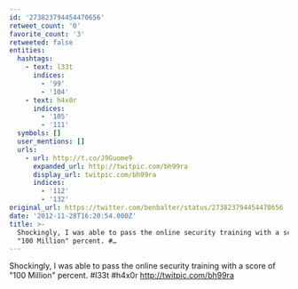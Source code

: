 ```yaml
---
id: '273823794454470656'
retweet_count: '0'
favorite_count: '3'
retweeted: false
entities:
  hashtags:
    - text: l33t
      indices:
        - '99'
        - '104'
    - text: h4x0r
      indices:
        - '105'
        - '111'
  symbols: []
  user_mentions: []
  urls:
    - url: http://t.co/J9Guome9
      expanded_url: http://twitpic.com/bh99ra
      display_url: twitpic.com/bh99ra
      indices:
        - '112'
        - '132'
original_url: https://twitter.com/benbalter/status/273823794454470656
date: '2012-11-28T16:20:54.000Z'
title: >-
  Shockingly, I was able to pass the online security training with a score of
  "100 Million" percent. #…
---
```


Shockingly, I was able to pass the online security training with a score of "100 Million" percent. #l33t #h4x0r http://twitpic.com/bh99ra